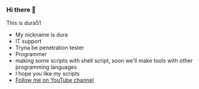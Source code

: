 ### Hi there 👋
This is dura51 
* My nickname is dura
* IT support 
* Tryna be penetration tester
* Programmer
* making some scripts with shell script, soon we'll make tools with other programming languages
* I hope you like my scripts 
* [Follow me on YouTube channel](https://www.youtube.com/channel/UCy1VY5S4o7wqp4A2KmXF6Yw)

